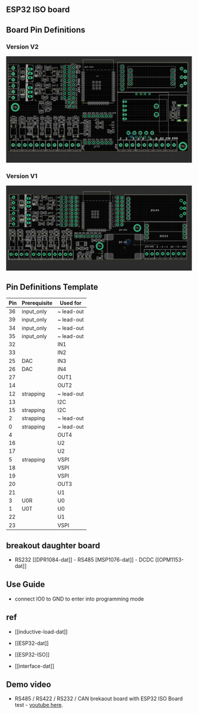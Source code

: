 ## ESP32 ISO board

## Board Pin Definitions

### Version V2

![](2023-10-20-16-11-07.png)

### Version V1

![](2023-09-26-15-08-07.png)

## Pin Definitions Template

| Pin | Prerequisite | Used for   |
| --- | ------------ | ---------- |
| 36  | input_only   | ~ lead-out |
| 39  | input_only   | ~ lead-out |
| 34  | input_only   | ~ lead-out |
| 35  | input_only   | ~ lead-out |
| 32  |              | IN1        |
| 33  |              | IN2        |
| 25  | DAC          | IN3        |
| 26  | DAC          | IN4        |
| 27  |              | OUT1       |
| 14  |              | OUT2       |
| 12  | strapping    | ~ lead-out |
| 13  |              | I2C        |
| 15  | strapping    | I2C        |
| 2   | strapping    | ~ lead-out |
| 0   | strapping    | ~ lead-out |
| 4   |              | OUT4       |
| 16  |              | U2         |
| 17  |              | U2         |
| 5   | strapping    | VSPI       |
| 18  |              | VSPI       |
| 19  |              | VSPI       |
| 20  |              | OUT3       |
| 21  |              | U1         |
| 3   | U0R          | U0         |
| 1   | U0T          | U0         |
| 22  |              | U1         |
| 23  |              | VSPI       |

## breakout daughter board

- RS232 [[DPR1084-dat]] - RS485 [MSP1076-dat]] - DCDC [[OPM1153-dat]]

## Use Guide

- connect IO0 to GND to enter into programming mode

## ref

- [[inductive-load-dat]]

- [[ESP32-dat]]

- [[ESP32-ISO]]

- [[interface-dat]]

## Demo video

- RS485 / RS422 / RS232 / CAN brekaout board with ESP32 ISO Board test - [youtube here](https://www.youtube.com/watch?v=ea_zn8Yjx-0&t=3s&ab_channel=Electrodragon).
